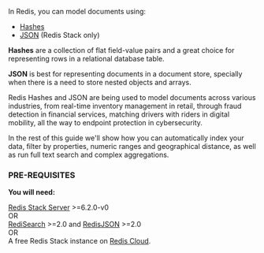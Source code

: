 In Redis, you can model documents using:
*   [Hashes](https://redis.io/topics/data-types#hashes)
*   [JSON](https://redis.io/docs/data-types/json/?utm_source=redis\&utm_medium=app\&utm_campaign=redisinsight_doc_guide) (Redis Stack only)

**Hashes** are a collection of flat field-value pairs and a great choice for representing rows in a relational database table.

**JSON** is best for representing documents in a document store, specially when there is a need to store nested objects and arrays. 

Redis Hashes and JSON are being used to model documents across various industries, from real-time inventory management in retail, through fraud detection in financial services, matching drivers with riders in digital mobility, all the way to endpoint protection in cybersecurity.

In the rest of this guide we'll show how you can automatically index your data, filter by properties, numeric ranges and geographical distance, as well as run full text search and complex aggregations. 

### PRE-REQUISITES
**You will need:**

[Redis Stack Server](https://redis.io/download) >=6.2.0-v0 \
OR \
[RediSearch](https://redis.io/docs/interact/search-and-query/?utm_source=redis\&utm_medium=app\&utm_campaign=redisinsight_doc_guide) >=2.0 and [RedisJSON](https://redis.io/docs/data-types/json/?utm_source=redis\&utm_medium=app\&utm_campaign=redisinsight_doc_guide) >=2.0 \
OR \
A free Redis Stack instance on [Redis Cloud](https://redis.com/try-free/?utm_source=redis\&utm_medium=app\&utm_campaign=redisinsight_doc_guide "Redis Cloud").





